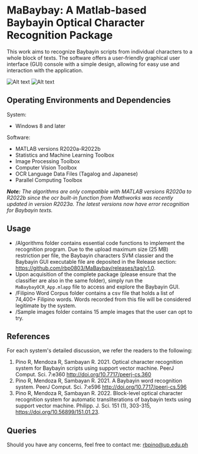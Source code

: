 # MaBaybay: A Matlab-based Baybayin Optical Character Recognition Package
This work aims to recognize Baybayin scripts from individual characters to a whole block of texts. The software offers a user-friendly graphical user interface (GUI) console with a simple design, allowing for easy use and interaction with the application.


![Alt text](https://github.com/rbp0803/MaBaybay/blob/main/MaBaybayIconV3.png)
![Alt text](https://github.com/rbp0803/MaBaybay/blob/main/MaBaybayOCR_console.jpg)


## Operating Environments and Dependencies
System:
* Windows 8 and later

Software:
* MATLAB versions R2020a-R2022b
* Statistics and Machine Learning Toolbox
* Image Processing Toolbox
* Computer Vision Toolbox
* OCR Language Data Files (Tagalog and Japanese)
* Parallel Computing Toolbox
  
_**Note:** The algorithms are only compatible with MATLAB versions R2020a to R2022b since the ocr built-in function from Mathworks was recently updated in version R2023a. The latest versions now have error recognition for Baybayin texts._

## Usage
* /Algorithms folder contains essential code functions to implement the recognition program. Due to the upload maximum size (25 MB) restriction per file, the Baybayin characters SVM classier and the Baybayin GUI executable file are deposited in the Release section: https://github.com/rbp0803/MaBaybay/releases/tag/v1.0.   
* Upon acquisition of the complete package (please ensure that the classifier are also in the same folder), simply run the `MaBaybayOCR_App.mlapp` file to access and explore the Baybayin GUI.
* /Filipino Word Corpus folder contains a csv file that holds a list of 74,400+ Filipino words. Words recorded from this file will be considered legitimate by the system.
* /Sample images folder contains 15 ample images that the user can opt to try. 

## References

For each system's detailed discussion, we refer the readers to the following:
 1. Pino R, Mendoza R, Sambayan R. 2021. Optical character recognition system for Baybayin scripts using support vector machine. PeerJ Comput. Sci. 7:e360 http://doi.org/10.7717/peerj-cs.360
 2. Pino R, Mendoza R, Sambayan R. 2021. A Baybayin word recognition system. PeerJ Comput. Sci. 7:e596 http://doi.org/10.7717/peerj-cs.596 
 3. Pino R, Mendoza R, Sambayan R. 2022. Block-level optical character recognition system for automatic transliterations of baybayin texts using support vector machine. Philipp. J. Sci. 151 (1), 303-315, https://doi.org/10.56899/151.01.23.

## Queries

Should you have any concerns, feel free to contact me: rbpino@up.edu.ph
